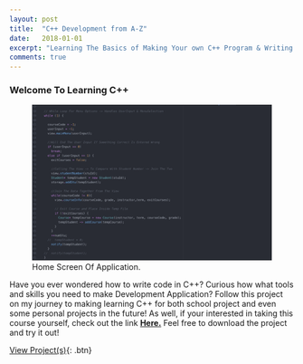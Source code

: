 ```yaml
---
layout: post
title:  "C++ Development from A-Z"
date:   2018-01-01
excerpt: "Learning The Basics of Making Your own C++ Program & Writing Code In C++ 🖥 🛠"
comments: true
---
```


### Welcome To Learning C++

<figure>
	<img src="/assets/img/CPlusPlus_Code.png">
	<figcaption>Home Screen Of Application.</figcaption>
</figure>

Have you ever wondered how to write code in C++? Curious how what tools and skills you need to make Development Application? Follow this project on my journey to making learning C++ for both school project and even some personal projects in the future! As well, if your interested in taking this course yourself, check out the link <a href="https://www.udemy.com/beginning-c-plus-plus-programming/"><b>Here.</b></a> Feel free to download the project and try it out!

[View Project(s)](https://github.com/ImranJuma/CPlusPlus-Development-Course){: .btn}
